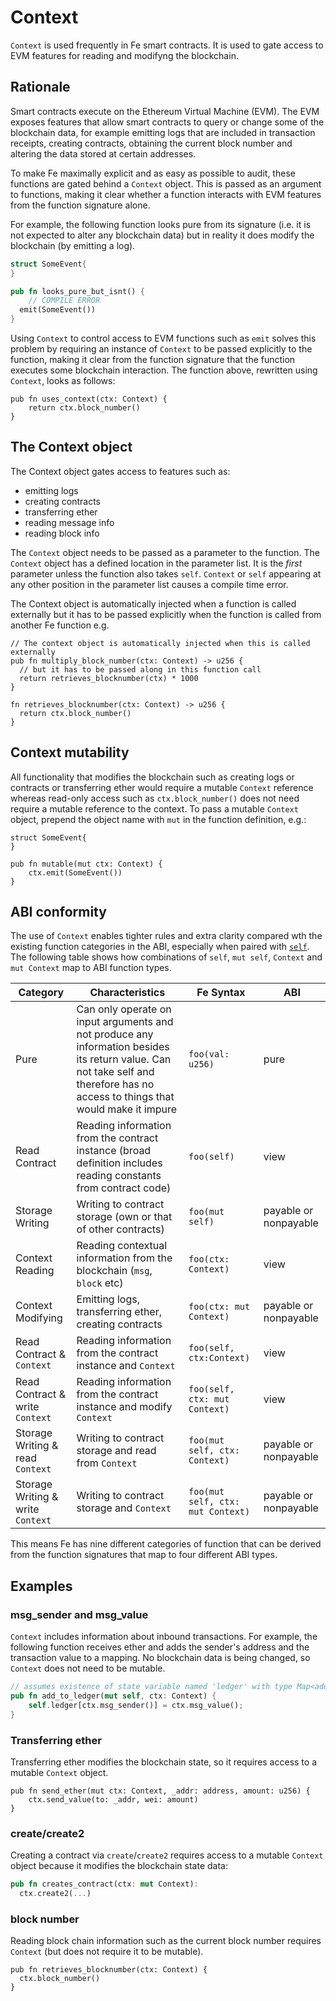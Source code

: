 # Context

`Context` is used frequently in Fe smart contracts. It is used to gate access to EVM features for reading and modifyng the blockchain.

## Rationale

Smart contracts execute on the Ethereum Virtual Machine (EVM). The EVM exposes features that allow smart contracts to query or change some of the blockchain data, for example emitting logs that are included in transaction receipts, creating contracts, obtaining the current block number and altering the data stored at certain addresses.

To make Fe maximally explicit and as easy as possible to audit, these functions are gated behind a `Context` object. This is passed as an argument to functions, making it clear whether a function interacts with EVM features from the function signature alone. 

For example, the following function looks pure from its signature (i.e. it is not expected to alter any blockchain data) but in reality it does modify the blockchain (by emitting a log).

```rust
struct SomeEvent{
}

pub fn looks_pure_but_isnt() {
    // COMPILE ERROR
  emit(SomeEvent())
}
```

Using `Context` to control access to EVM functions such as `emit` solves this problem by requiring an instance of `Context` to be passed explicitly to the function, making it clear from the function signature that the function executes some blockchain interaction. The function above, rewritten using `Context`, looks as follows:

```fe
pub fn uses_context(ctx: Context) {
    return ctx.block_number()
}
```

## The Context object

The Context object gates access to features such as:

- emitting logs
- creating contracts
- transferring ether
- reading message info
- reading block info

The `Context` object needs to be passed as a parameter to the function. The `Context` object has a defined location in the parameter list. It is the *first* parameter unless the function also takes `self`. `Context` or `self` appearing at any other position in the parameter list causes a compile time error.

The Context object is automatically injected when a function is called externally but it has to be passed explicitly when the function is called from another Fe function e.g.

```fe
// The context object is automatically injected when this is called externally
pub fn multiply_block_number(ctx: Context) -> u256 {
  // but it has to be passed along in this function call
  return retrieves_blocknumber(ctx) * 1000
}

fn retrieves_blocknumber(ctx: Context) -> u256 {
  return ctx.block_number()
}
```

## Context mutability

All functionality that modifies the blockchain such as creating logs or contracts or transferring ether would require a mutable `Context` reference whereas read-only access such as `ctx.block_number()` does not need require a mutable reference to the context. To pass a mutable `Context` object, prepend the object name with `mut` in the function definition, e.g.:

```fe
struct SomeEvent{
}

pub fn mutable(mut ctx: Context) {
    ctx.emit(SomeEvent())
}
```


## ABI conformity

The use of `Context` enables tighter rules and extra clarity compared wth the existing function categories in the ABI, especially when paired with [`self`](self.md). The following table shows how combinations of `self`, `mut self`, `Context` and `mut Context` map to ABI function types.

| Category                          | Characteristics                                                                                                                                                                 | Fe Syntax                         | ABI                   |
| --------------------------------- | ------------------------------------------------------------------------------------------------------------------------------------------------------------------------------- | --------------------------------- | --------------------- |
| Pure                              | Can only operate on input arguments and not produce any information besides its return value. Can not take self and therefore has no access to things that would make it impure | `foo(val: u256)`                  | pure                  |
| Read Contract                     | Reading information from the contract instance (broad definition includes reading constants from contract code)                                                                 | `foo(self)`                       | view                  |
| Storage Writing                   | Writing to contract storage (own or that of other contracts)                                                                                                                    | `foo(mut self)`                   | payable or nonpayable |
| Context Reading                   | Reading contextual information from the blockchain (`msg`, `block` etc)                                                                                                         | `foo(ctx: Context)`               | view                  |
| Context Modifying                 | Emitting logs, transferring ether, creating contracts                                                                                                                           | `foo(ctx: mut Context)`           | payable or nonpayable |
| Read Contract & `Context`         | Reading information from the contract instance and `Context`                                                                                                                    | `foo(self, ctx:Context)`          | view                  |
| Read Contract & write `Context`   | Reading information from the contract instance and modify `Context`                                                                                                             | `foo(self, ctx: mut Context)`     | view                  |
| Storage Writing & read `Context`  | Writing to contract storage and read from `Context`                                                                                                                             | `foo(mut self, ctx: Context)`     | payable or nonpayable |
| Storage Writing & write `Context` | Writing to contract storage and `Context`                                                                                                                                       | `foo(mut self, ctx: mut Context)` | payable or nonpayable |

This means Fe has nine different categories of function that can be derived from the function signatures that map to four different ABI types.


## Examples

### msg_sender and msg_value

`Context` includes information about inbound transactions. For example, the following function receives ether and adds the sender's address and the
transaction value to a mapping. No blockchain data is being changed, so `Context` does not need to be mutable.


```rust
// assumes existence of state variable named 'ledger' with type Map<address, u256>
pub fn add_to_ledger(mut self, ctx: Context) {
    self.ledger[ctx.msg_sender()] = ctx.msg_value();
}
```


### Transferring ether

Transferring ether modifies the blockchain state, so it requires access to a mutable `Context` object.

```fe
pub fn send_ether(mut ctx: Context, _addr: address, amount: u256) {
    ctx.send_value(to: _addr, wei: amount)
}
```

### create/create2

Creating a contract via `create`/`create2` requires access to a mutable `Context` object because it modifies the blockchain state data:

```rust
pub fn creates_contract(ctx: mut Context):
  ctx.create2(...)
```

### block number 

Reading block chain information such as the current block number requires `Context` (but does not require it to be mutable). 

```fe
pub fn retrieves_blocknumber(ctx: Context) {
  ctx.block_number()
}
```

